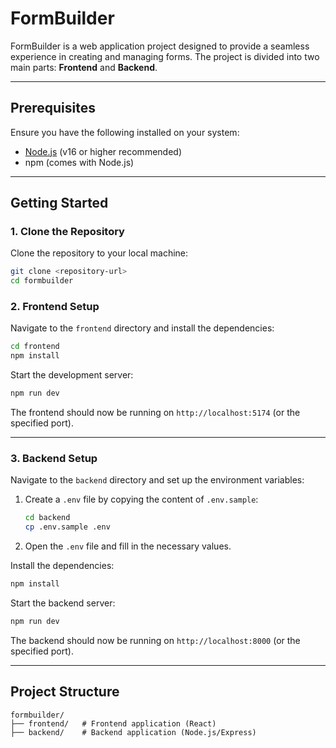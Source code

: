 # FormBuilder

FormBuilder is a web application project designed to provide a seamless experience in creating and managing forms. The project is divided into two main parts: **Frontend** and **Backend**.

---

## Prerequisites

Ensure you have the following installed on your system:

- [Node.js](https://nodejs.org/) (v16 or higher recommended)
- npm (comes with Node.js)

---

## Getting Started

### 1. Clone the Repository
Clone the repository to your local machine:
```bash
git clone <repository-url>
cd formbuilder
```

### 2. Frontend Setup
Navigate to the `frontend` directory and install the dependencies:
```bash
cd frontend
npm install
```

Start the development server:
```bash
npm run dev
```

The frontend should now be running on `http://localhost:5174` (or the specified port).

---

### 3. Backend Setup
Navigate to the `backend` directory and set up the environment variables:

1. Create a `.env` file by copying the content of `.env.sample`:
   ```bash
   cd backend
   cp .env.sample .env
   ```
2. Open the `.env` file and fill in the necessary values.

Install the dependencies:
```bash
npm install
```

Start the backend server:
```bash
npm run dev
```

The backend should now be running on `http://localhost:8000` (or the specified port).

---

## Project Structure
```
formbuilder/
├── frontend/   # Frontend application (React)
├── backend/    # Backend application (Node.js/Express)
```
